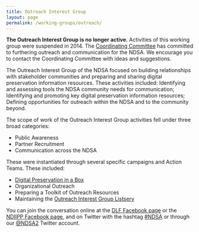 ```yaml
---
title: Outreach Interest Group
layout: page
permalink: /working-groups/outreach/
---
```

**The Outreach Interest Group is no longer active.** Activities of this working group were suspended in 2014. The [Coordinating Committee](/leadership) has committed to furthering outreach and communication for the NDSA. We encourage you to contact the Coordinating Committee with ideas and suggestions.

The Outreach Interest Group of the NDSA focused on building relationships with stakeholder communities and preparing and sharing digital preservation information resources. These activities included: Identifying and assessing tools the NDSA community needs for communication; Identifying and promoting key digital preservation information resources; Defining opportunities for outreach within the NDSA and to the community beyond.

The scope of work of the Outreach Interest Group activities fell under three broad categories:

- Public Awareness
- Partner Recruitment
- Communication across the NDSA

These were instantiated through several specific campaigns and Action Teams. These included:

- [Digital Preservation in a Box](https://wiki.diglib.org/NDSA:Digital_Preservation_in_a_Box)
- Organizational Outreach
- Preparing a Toolkit of Outreach Resources
- Maintaining the [Outreach Interest Group Listserv](http://lists.clir.org/cgi-bin/wa?A0=NDSA-OUTREACH)

You can join the conversation online at the [DLF Facebook page](https://www.facebook.com/CLIRDLF/) or the [NDIIPP Facebook page](http://www.facebook.com/digitalpreservation), and on Twitter with the hashtag [#NDSA](https://twitter.com/hashtag/NDSA?src=hash) or through our [@NDSA2](https://twitter.com/#!/ndsa2) Twitter account.
